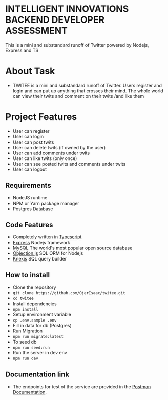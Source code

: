 # INTELLIGENT INNOVATIONS BACKEND DEVELOPER ASSESSMENT
This is a mini and substandard runoff of Twitter powered by Nodejs, Express and TS

# About Task
- TWITEE is a mini and substandard runoff of Twitter. Users register and login and can put up  anything that crosses their mind. The whole world can view their twits and comment on their twits  /and like them

# Project Features
- User can register
- User can login
- User can post twits
- User can delete twits (if owned by the user)
- User can add comments under twits
- User can like twits (only once)
- User can see posted twits and comments under twits
- User can logout

## Requirements
- NodeJS runtime
- NPM or Yarn package manager
- Postgres Database

## Code Features
- Completely written in [Typescript](https://typescriptlang.org/)
- [Express](https://expressjs.com/) Nodejs framework
- [MySQL](https://dev.mysql.com/doc/) The world's most popular open source database
- [Objection.js](https://vincit.github.io/objection.js/) SQL ORM for Nodejs
- [Knexjs](https://knexjs.org/) SQL query builder


## How to install
- Clone the repository
- `git clone https://github.com/OjerIsaac/twitee.git`
- `cd twitee`
- Install dependencies
- `npm install`
- Setup environment variable
- `cp .env.sample .env`
- Fill in data for db (Postgres)
- Run Migration
- `npm run migrate:latest`
- To seed db
- `npm run seed:run`
- Run the server in dev env
- `npm run dev`

## Documentation link
- The endpoints for test of the service are provided in the [Postman Documentation](https://documenter.getpostman.com/view/25225100/2s93CGQb7m).
